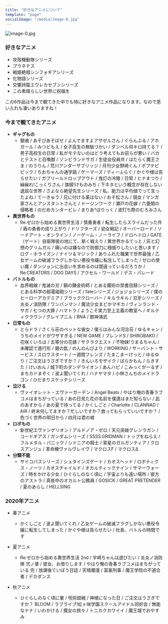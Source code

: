 ```yaml
---
title: "好きなアニメについて"
template: "page"
socialImage: "/media/image-0.jpg"
---
```

![image-0.jpg](/media/image-0.jpg)

### 好きなアニメ
- 攻殻機動隊シリーズ
- プラネテス
- 戦姫絶唱シンフォギアシリーズ
- 化物語シリーズ
- 交響詩篇エウレカセブンシリーズ
- この素晴らしい世界に祝福を

この6作品は今まで観てきた中でも特に好きなアニメ作品になります。なので思い入れも凄いありますね！
### 今まで観てきたアニメ
- **ギャグもの**
    - 銀魂 / あそびあそばせ / よんでますよアザゼルさん / ぐらんぶる / アホガール / みつどもえ / 女子高生の無駄づかい / ダンベル何キロ持てる？ / 男子高校生の日常 / 私がモテないのはどう考えてもお前らが悪い / バカとテストと召喚獣 / ゾンビランドサガ / 生徒会役員共 / はたらく魔王さま / のうりん / 荒川アンダーザブリッジ / 月刊少女野崎くん / ポプテピピック / ちおちゃんの通学路 / ゲーマーズ / ディーふらぐ / かぐや様は告らせたい / ガブリールドロップアウト / 鬼灯の冷徹 / 日常 / ヒナまつり / 繰繰れ!こっくりさん / 旗揚!けものみち / 下ネタという概念が存在しない退屈な世界 / さよなら絶望先生シリーズ / 私、能力は平均値でって言ったよね / てーきゅう / 兄に付ける薬はない / おそ松さん / 競女 / マンガ家さんとアシスタントさんと / ドージンワーク / 瀬戸の花嫁 / 六畳間の侵略者 / のだめカンタービレ / まりあ†ほりっく / 波打ち際のむろみさん
- **異世界もの**
    - Re:ゼロから始める異世界生活 / 慎重勇者 / 転生したらスライムだった件 / 盾の勇者の成り上がり / ドリフターズ / 幼女戦記 / オーバーロード / ソードアート・オンライン / ノーゲーム・ノーライフ / ドロヘドロ / GATE（ゲート）自衛隊彼の地にて、斯く戦えり / 異世界かるてっと / 灰と幻想のグリムガル / 痛いのは嫌なので防御力に極振りしたいと思います / ログ・ホライズン / ナイツ＆マジック / ありふれた職業で世界最強 / 乙女ゲームの破滅フラグしかない悪役令嬢に転生してしまった / ゼロの使い魔 / ダンジョンに出会いを求めるのは間違っているだろうか / Re:CREATORS / DOG DAYS / アクセル・ワールド / デス・パレード
- **バトルもの**
    -  血界戦線 / 鬼滅の刃 / 鋼の錬金術師 / とある魔術の禁書目録シリーズ / とある科学の超電磁砲シリーズ / fateシリーズ / ジョジョシリーズ / 僕のヒーローアカデミア / ブラッククローバー / キルラキル / 刃牙シリーズ / 炎炎ノ消防隊 / ワンパンマン / 魔法少女まどかマギカ / ヴィンランド・サガ / 七つの大罪 / ハマトラ / ようこそ実力至上主義の教室へ / ギルティクラウン / グレイプニル / BNA / 獣神演武
- **日常もの**
    - とらドラ / さくら荘のペットな彼女 / 僕らはみんな河合荘 / ゆるキャン / うちのメイドがウザすぎる / NEW GAME / ブレンドS / SHIROBAKO / 花咲くいろは / 五等分の花嫁 / サクラクエスト / 干物妹!うまるちゃん / 未確認で進行形 / 銀の匙 / のんのんびより / WORKING / サーバント・サービス / スロウスタート / 一週間フレンズ / たまこまーけっと / ゆるゆり / ご注文はうさぎですか？ / きんいろモザイク / ばらかもん / らきすた / けいおん / 城下町のダンデライオン / あんハピ / こみっくがーるず / まちカドまぞく / 波よ聞いてくれ / ハナヤマタ / 小林さんちのメイドラゴン / ひだまりスケッチシリーズ
- **泣ける**
    - ヴァイオレット・エヴァーガーデン / Angel Beats / やはり俺の青春ラブコメはまちがっている / あの日見た花の名前を僕達はまだ知らない / 凪のあすから / あの夏で待ってる / かくしごと / Charlotte / CLANNAD / AIR / 終末何してますか？忙しいですか？救ってもらっていいですか？ / 色づく世界の明日から / 四月は君の嘘 
- **ロボもの**
    - 新世紀エヴァンゲリオン / アルドノア・ゼロ / 天元突破グレンラガン / コードギアス / ガンダムシリーズ / SSSS.GRIDMAN / トップをねらえ / フルメタル・パニック / シドニアの騎士 / 翠星のガルガンティア / クロスアンジュ / 革命機ヴァルヴレイヴ / マクロスF / マクロスΔ
- **分類不能**
    - サイコパスシリーズ / シュタインズゲート / カオスヘッド / ロボティクス・ノーツ / カオスチャイルド / オカルティックナイン / サマーウォーズ / 時をかける少女  / ひぐらしのなく頃に / 宇宙よりも遠い場所 / 彼方のアストラ / 真夜中のオカルト公務員 / GOSICK / GREAT PRETENDER / 夏のあらし / HELLSING

### 2020年アニメ
- 春アニメ
    - かくしごと / 波よ聞いてくれ / 乙女ゲームの破滅フラグしかない悪役令嬢に転生してしまった / かぐや様は告らせたい / 社長、バトルの時間です

- 夏アニメ
    - Re:ゼロから始める異世界生活 2nd / 宇崎ちゃんは遊びたい / 炎炎ノ消防隊 弐ノ章 / 彼女、お借りします / やはり俺の青春ラブコメはまちがっている 完 / 放課後ていぼう日誌 / 天晴爛漫 / 富豪刑事 / 魔王学院の不適合者 / デカダンス

- 秋アニメ
    - ひぐらしのなく頃に業 / 呪術廻戦 / 神様になった日 / ご注文はうさぎですか？ BLOOM / ラブライブ!虹ヶ咲学園スクールアイドル同好会 / 無能なナナ / いわかける / 魔女の旅々 / トニカクカワイイ / 魔王城でおやすみ